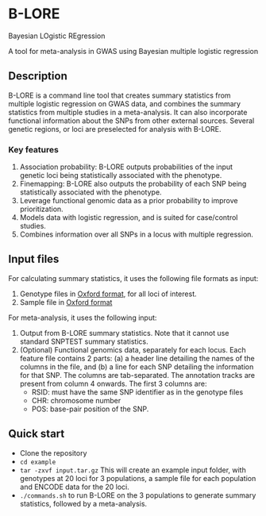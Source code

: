 # B-LORE

Bayesian LOgistic REgression

A tool for meta-analysis in GWAS using Bayesian multiple logistic regression

## Description
B-LORE is a command line tool that creates summary statistics from multiple logistic regression on GWAS data,
and combines the summary statistics from multiple studies in a meta-analysis. 
It can also incorporate functional information about the SNPs from other external sources.
Several genetic regions, or loci are preselected for analysis with B-LORE.

### Key features
1. Association probability: B-LORE outputs probabilities of the input genetic loci being statistically associated with the phenotype.
2. Finemapping: B-LORE also outputs the probability of each SNP being statistically associated with the phenotype.
3. Leverage functional genomic data as a prior probability to improve prioritization.
4. Models data with logistic regression, and is suited for case/control studies.
5. Combines information over all SNPs in a locus with multiple regression.

## Input files
For calculating summary statistics, it uses the following file formats as input:
1. Genotype files in [Oxford format](http://www.stats.ox.ac.uk/~marchini/software/gwas/file_format.html), for all loci of interest.
2. Sample file in [Oxford format](http://www.stats.ox.ac.uk/~marchini/software/gwas/file_format.html)

For meta-analysis, it uses the following input:
1. Output from B-LORE summary statistics. Note that it cannot use standard SNPTEST summary statistics.
2. (Optional) Functional genomics data, separately for each locus. 
Each feature file contains 2 parts: 
(a) a header line detailing the names of the columns in the file, and
(b) a line for each SNP detailing the information for that SNP.
The columns are tab-separated. 
The annotation tracks are present from column 4 onwards.
The first 3 columns are:
      - RSID: must have the same SNP identifier as in the genotype files
      - CHR: chromosome number
      - POS: base-pair position of the SNP.

## Quick start
- Clone the repository
- `cd example`
- `tar -zxvf input.tar.gz`
This will create an example input folder, with genotypes at 20 loci for 3 populations, a sample file for each population and ENCODE data for the 20 loci.
- `./commands.sh` to run B-LORE on the 3 populations to generate summary statistics, followed by a meta-analysis.
